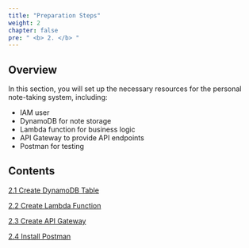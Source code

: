 ```yaml
---
title: "Preparation Steps"
weight: 2
chapter: false
pre: " <b> 2. </b> "
---
```


## Overview
In this section, you will set up the necessary resources for the personal note-taking system, including:
- IAM user
- DynamoDB for note storage
- Lambda function for business logic
- API Gateway to provide API endpoints
- Postman for testing

## Contents
[2.1 Create DynamoDB Table](2.1-Create-DynamoDB/)

[2.2 Create Lambda Function](2.2-TableCreateLambda)

[2.3 Create API Gateway](2.3-FunctionCreateAPI)

[2.4 Install Postman](2.4-GatewayInstallPostman)
